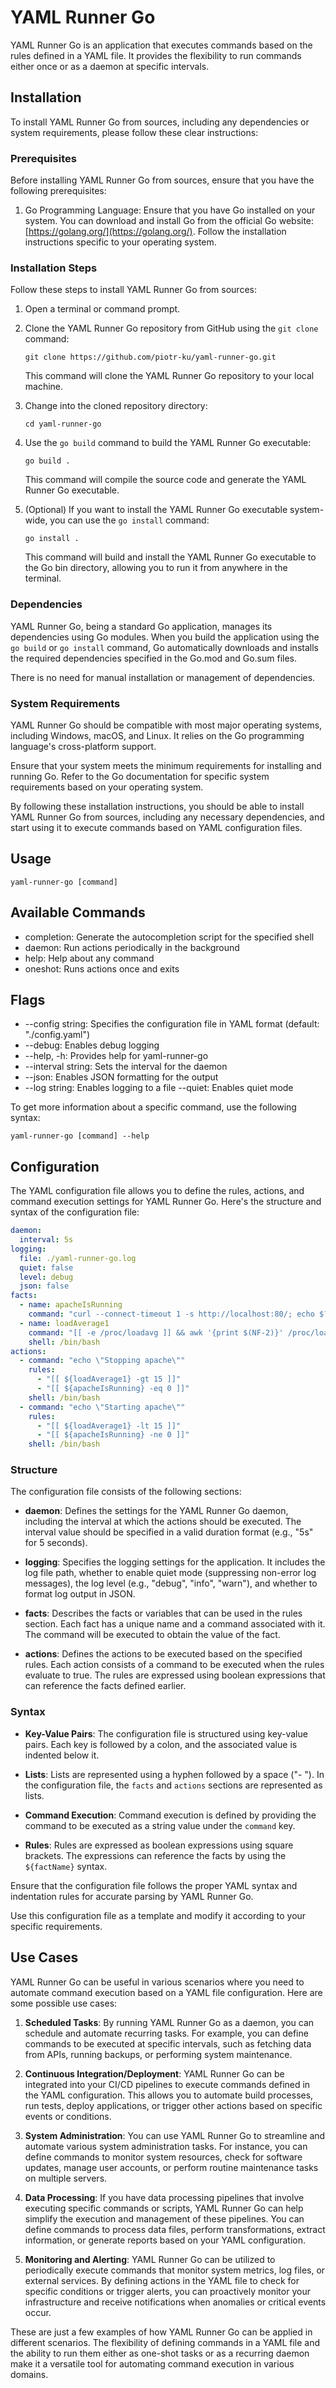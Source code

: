 # YAML Runner Go

YAML Runner Go is an application that executes commands based on the rules defined in a YAML file. It provides the flexibility to run commands either once or as a daemon at specific intervals.

## Installation

To install YAML Runner Go from sources, including any dependencies or system requirements, please follow these clear instructions:

### Prerequisites

Before installing YAML Runner Go from sources, ensure that you have the following prerequisites:

1. Go Programming Language: Ensure that you have Go installed on your system. You can download and install Go from the official Go website: [https://golang.org/](https://golang.org/). Follow the installation instructions specific to your operating system.

### Installation Steps

Follow these steps to install YAML Runner Go from sources:

1. Open a terminal or command prompt.

2. Clone the YAML Runner Go repository from GitHub using the `git clone` command:

   ```shell
   git clone https://github.com/piotr-ku/yaml-runner-go.git
   ```

   This command will clone the YAML Runner Go repository to your local machine.

3. Change into the cloned repository directory:

   ```shell
   cd yaml-runner-go
   ```

4. Use the `go build` command to build the YAML Runner Go executable:

   ```shell
   go build .
   ```

   This command will compile the source code and generate the YAML Runner Go executable.

5. (Optional) If you want to install the YAML Runner Go executable system-wide, you can use the `go install` command:

   ```shell
   go install .
   ```

   This command will build and install the YAML Runner Go executable to the Go bin directory, allowing you to run it from anywhere in the terminal.

### Dependencies

YAML Runner Go, being a standard Go application, manages its dependencies using Go modules. When you build the application using the `go build` or `go install` command, Go automatically downloads and installs the required dependencies specified in the Go.mod and Go.sum files.

There is no need for manual installation or management of dependencies.

### System Requirements

YAML Runner Go should be compatible with most major operating systems, including Windows, macOS, and Linux. It relies on the Go programming language's cross-platform support.

Ensure that your system meets the minimum requirements for installing and running Go. Refer to the Go documentation for specific system requirements based on your operating system.

By following these installation instructions, you should be able to install YAML Runner Go from sources, including any necessary dependencies, and start using it to execute commands based on YAML configuration files.

## Usage

`yaml-runner-go [command]`

## Available Commands

* completion: Generate the autocompletion script for the specified shell
* daemon: Run actions periodically in the background
* help: Help about any command
* oneshot: Runs actions once and exits

## Flags

* --config string: Specifies the configuration file in YAML format (default: "./config.yaml")
* --debug: Enables debug logging
* --help, -h: Provides help for yaml-runner-go
* --interval string: Sets the interval for the daemon
* --json: Enables JSON formatting for the output
* --log string: Enables logging to a file
--quiet: Enables quiet mode

To get more information about a specific command, use the following syntax:

`yaml-runner-go [command] --help`

## Configuration

The YAML configuration file allows you to define the rules, actions, and command execution settings for YAML Runner Go. Here's the structure and syntax of the configuration file:

```yaml
daemon:
  interval: 5s
logging:
  file: ./yaml-runner-go.log
  quiet: false
  level: debug
  json: false
facts:
  - name: apacheIsRunning
    command: "curl --connect-timeout 1 -s http://localhost:80/; echo $?;"
  - name: loadAverage1
    command: "[[ -e /proc/loadavg ]] && awk '{print $(NF-2)}' /proc/loadavg | cut -d. -f1 || sysctl -n vm.loadavg | awk '{print $2}' | cut -d, -f1"
    shell: /bin/bash
actions:
  - command: "echo \"Stopping apache\""
    rules:
      - "[[ ${loadAverage1} -gt 15 ]]"
      - "[[ ${apacheIsRunning} -eq 0 ]]"
    shell: /bin/bash
  - command: "echo \"Starting apache\""
    rules:
      - "[[ ${loadAverage1} -lt 15 ]]"
      - "[[ ${apacheIsRunning} -ne 0 ]]"
    shell: /bin/bash
```

### Structure

The configuration file consists of the following sections:

- **daemon**: Defines the settings for the YAML Runner Go daemon, including the interval at which the actions should be executed. The interval value should be specified in a valid duration format (e.g., "5s" for 5 seconds).

- **logging**: Specifies the logging settings for the application. It includes the log file path, whether to enable quiet mode (suppressing non-error log messages), the log level (e.g., "debug", "info", "warn"), and whether to format log output in JSON.

- **facts**: Describes the facts or variables that can be used in the rules section. Each fact has a unique name and a command associated with it. The command will be executed to obtain the value of the fact.

- **actions**: Defines the actions to be executed based on the specified rules. Each action consists of a command to be executed when the rules evaluate to true. The rules are expressed using boolean expressions that can reference the facts defined earlier.

### Syntax

- **Key-Value Pairs**: The configuration file is structured using key-value pairs. Each key is followed by a colon, and the associated value is indented below it.

- **Lists**: Lists are represented using a hyphen followed by a space ("- "). In the configuration file, the `facts` and `actions` sections are represented as lists.

- **Command Execution**: Command execution is defined by providing the command to be executed as a string value under the `command` key.

- **Rules**: Rules are expressed as boolean expressions using square brackets. The expressions can reference the facts by using the `${factName}` syntax.

Ensure that the configuration file follows the proper YAML syntax and indentation rules for accurate parsing by YAML Runner Go.

Use this configuration file as a template and modify it according to your specific requirements.

## Use Cases

YAML Runner Go can be useful in various scenarios where you need to automate command execution based on a YAML file configuration. Here are some possible use cases:

1. **Scheduled Tasks**: By running YAML Runner Go as a daemon, you can schedule and automate recurring tasks. For example, you can define commands to be executed at specific intervals, such as fetching data from APIs, running backups, or performing system maintenance.

2. **Continuous Integration/Deployment**: YAML Runner Go can be integrated into your CI/CD pipelines to execute commands defined in the YAML configuration. This allows you to automate build processes, run tests, deploy applications, or trigger other actions based on specific events or conditions.

3. **System Administration**: You can use YAML Runner Go to streamline and automate various system administration tasks. For instance, you can define commands to monitor system resources, check for software updates, manage user accounts, or perform routine maintenance tasks on multiple servers.

4. **Data Processing**: If you have data processing pipelines that involve executing specific commands or scripts, YAML Runner Go can help simplify the execution and management of these pipelines. You can define commands to process data files, perform transformations, extract information, or generate reports based on your YAML configuration.

5. **Monitoring and Alerting**: YAML Runner Go can be utilized to periodically execute commands that monitor system metrics, log files, or external services. By defining actions in the YAML file to check for specific conditions or trigger alerts, you can proactively monitor your infrastructure and receive notifications when anomalies or critical events occur.

These are just a few examples of how YAML Runner Go can be applied in different scenarios. The flexibility of defining commands in a YAML file and the ability to run them either as one-shot tasks or as a recurring daemon make it a versatile tool for automating command execution in various domains.